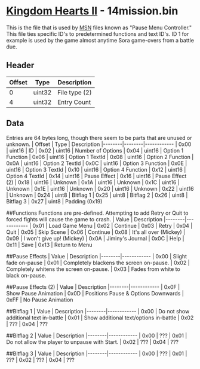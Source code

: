 # [Kingdom Hearts II](../../index.md) - 14mission.bin

This is the file that is used by [MSN](../../../../msn.md) files known as "Pause Menu Controller." This file ties specific ID's to predetermined functions and text ID's.
ID 1 for example is used by the game almost anytime Sora game-overs from a battle due.

## Header

| Offset | Type   | Description
|--------|--------|------------
| 0 	 | uint32 | File type (2)
| 4 	 | uint32 | Entry Count

## Data
Entries are 64 bytes long, though there seem to be parts that are unused or unknown.
| Offset | Type   | Description
|--------|--------|------------
| 0x00 	 | uint16 | ID 
| 0x02 	 | uint16 | Number of Options
| 0x04 	 | uint16 | Option 1 Function
| 0x06 	 | uint16 | Option 1 TextId
| 0x08 	 | uint16 | Option 2 Function
| 0x0A 	 | uint16 | Option 2 TextId
| 0x0C 	 | uint16 | Option 3 Function
| 0x0E 	 | uint16 | Option 3 TextId
| 0x10 	 | uint16 | Option 4 Function
| 0x12 	 | uint16 | Option 4 TextId
| 0x14 	 | uint16 | Pause Effect
| 0x16 	 | uint16 | Pause Effect (2)
| 0x18 	 | uint16 | Unknown
| 0x1A 	 | uint16 | Unknown
| 0x1C 	 | uint16 | Unknown
| 0x1E 	 | uint16 | Unknown
| 0x20 	 | uint16 | Unknown
| 0x22 	 | uint16 | Unknown
| 0x24   | uint8  | Bitflag 1
| 0x25   | uint8  | Bitflag 2
| 0x26   | uint8  | Bitflag 3
| 0x27   | uint8  | Padding (0x19)

##Functions
Functions are pre-defined.
Attempting to add Retry or Quit to forced fights will cause the game to crash.
| Value  | Description
|--------|------------
| 0x01 	 | Load Game Menu
| 0x02 	 | Continue
| 0x03 	 | Retry
| 0x04 	 | Quit
| 0x05 	 | Skip Scene
| 0x06 	 | Continue
| 0x08 	 | It's all over (Mickey)
| 0x09 	 | I won't give up! (Mickey)
| 0x0A 	 | Jiminy's Journal
| 0x0C 	 | Help
| 0x11 	 | Save
| 0x13 	 | Return to Menu

##Pause Effects
| Value  | Description
|--------|------------
| 0x00 	 | Slight fade on-pause
| 0x01 	 | Completely blackens the screen on-pause.
| 0x02 	 | Completely whitens the screen on-pause.
| 0x03 	 | Fades from white to black on-pause.

##Pause Effects (2)
| Value  | Description
|--------|------------
| 0x0F 	 | Show Pause Animation
| 0x0D 	 | Positions Pause & Options Downwards
| 0xFF 	 | No Pause Animation

##Bitflag 1
| Value  | Description
|--------|------------
| 0x00 	 | Do not show additional text in-battle
| 0x01 	 | Show additional text/options in-battle
| 0x02 	 | ???
| 0x04 	 | ???

##Bitflag 2
| Value  | Description
|--------|------------
| 0x00 	 | ???
| 0x01 	 | Do not allow the player to unpause with Start.
| 0x02 	 | ???
| 0x04 	 | ???

##Bitflag 3
| Value  | Description
|--------|------------
| 0x00 	 | ???
| 0x01 	 | ???
| 0x02 	 | ???
| 0x04 	 | ???

